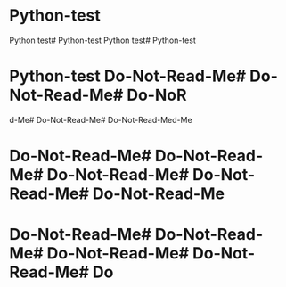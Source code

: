 # Python-test
Python test# Python-test
Python test# Python-test
# Python-test Do-Not-Read-Me# Do-Not-Read-Me# Do-NoR
d-Me# Do-Not-Read-Me# Do-Not-Read-Med-Me
# Do-Not-Read-Me# Do-Not-Read-Me# Do-Not-Read-Me# Do-Not-Read-Me# Do-Not-Read-Me


# Do-Not-Read-Me# Do-Not-Read-Me# Do-Not-Read-Me# Do-Not-Read-Me# Do

